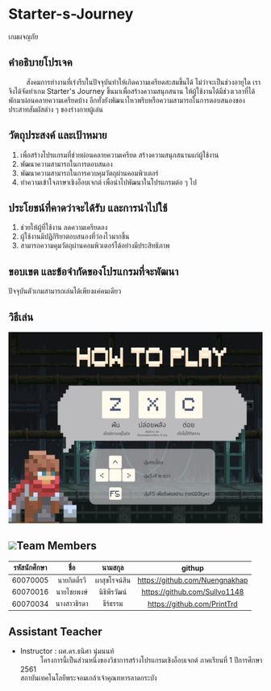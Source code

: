 # Starter-s-Journey
เกมผจญภัย

## คำอธิบายโปรเจค
&nbsp;&nbsp;&nbsp;&nbsp;&nbsp;&nbsp;&nbsp;&nbsp;
สังคมการทำงานที่เร่งรีบในปัจจุบันทำให้เกิดความเครียดสะสมขึ้นได้ ไม่ว่าจะเป็นช่วงอายุใด เราจึงได้จัดทำเกม Starter's Journey ขึ้นมาเพื่อสร้างความสนุกสนาน ให้ผู้ใช้งานได้มีช่วงเวลาที่ได้พักมาผ่อนคลายความเครียดบ้าง อีกทั้งยังพัฒนาไหวพริบหรือความสามารถในการตอบสนองของประสาทสัมผัสต่าง ๆ ของร่างกายผู้เล่น 

## วัตถุประสงค์ และเป้าหมาย
1.  เพื่อสร้างโปรแกรมที่ช่วยผ่อนคลายความเครียด สร้างความสนุกสนานแก่ผู้ใช้งาน
2.  พัฒนาความสามารถในการตอบสนอง
3.  พัฒนาความสามารถในการควบคุมวัตถุผ่านคอมพิวเตอร์
4.  ทำความเข้าใจภาษาเชิงอ็อบเจกต์ เพื่อนำไปพัฒนาในโปรแกรมต่อ ๆ ไป

## ประโยชน์ที่คาดว่าจะได้รับ และการนำไปใช้
1.  ช่วยให้ผู้ที่ใช้งาน ลดความเครียดลง
2.  ผู้ใช้งานมีปฏิกิริยาตอบสนองที่ว่องไวมากขึ้น
3.  สามารถความคุมวัตถุผ่านคอมพิวเตอร์ได้อย่างมีประสิทธิภาพ

## ขอบเขต และข้อจำกัดของโปรแกรมที่จะพัฒนา
ปัจจุบันตัวเกมสามารถเล่นได้เพียงแค่คนเดียว

## วิธีเล่น
![alt text](/img/HTP.png)

## ![](/img/group.png)Team Members
| รหัสนักศึกษา        | ชื่อ | นามสกุล | githup |
| :-------------: |:----------:|:--------:|:--------:|
| 60070005    | นายกิตติ์รวี  | ผาสุขโรจน์สิน  | https://github.com/Nuengnakhap  |
| 60070016     | นายไชยพงษ์  | นิธิพีรวัฒน์  | https://github.com/Sullvo1148  |
| 60070034    | นางสาวธิรดา  | ธีร์ธรรม  | https://github.com/PrintTrd  |

## Assistant Teacher
- Instructor : ผศ.ดร.ธนิศา นุ่มนนท์
<br>&nbsp;&nbsp;&nbsp;&nbsp;&nbsp;&nbsp;&nbsp;&nbsp;&nbsp;&nbsp;โครงการนี้เป็นส่วนหนึ่งของวิชาการสร้างโปรแกรมเชิงอ็อบเจกต์ 
ภาคเรียนที่ 1 ปีการศึกษา 2561<br>สถาบันเทคโนโลยีพระจอมเกล้าเจ้าคุณทหารลาดกระบัง